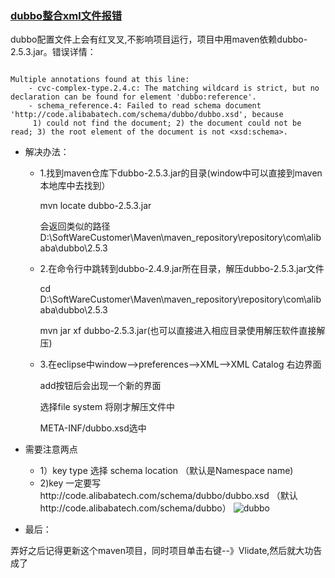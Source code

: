 ### [dubbo整合xml文件报错](http://blog.csdn.net/zl544434558/article/details/53022776)

dubbo配置文件上会有红叉叉,不影响项目运行，项目中用maven依赖dubbo-2.5.3.jar。错误详情：

```

Multiple annotations found at this line:
    - cvc-complex-type.2.4.c: The matching wildcard is strict, but no declaration can be found for element 'dubbo:reference'.
    - schema_reference.4: Failed to read schema document 'http://code.alibabatech.com/schema/dubbo/dubbo.xsd', because 
     1) could not find the document; 2) the document could not be read; 3) the root element of the document is not <xsd:schema>.

```

* 解决办法： 
  * 1.找到maven仓库下dubbo-2.5.3.jar的目录(window中可以直接到maven本地库中去找到）

    mvn locate dubbo-2.5.3.jar

    会返回类似的路径 
    D:\SoftWareCustomer\Maven\maven_repository\repository\com\alibaba\dubbo\2.5.3

  * 2.在命令行中跳转到dubbo-2.4.9.jar所在目录，解压dubbo-2.5.3.jar文件

    cd D:\SoftWareCustomer\Maven\maven_repository\repository\com\alibaba\dubbo\2.5.3

    mvn jar xf dubbo-2.5.3.jar(也可以直接进入相应目录使用解压软件直接解压)

  * 3.在eclipse中window–->preferences–->XML–->XML Catalog 右边界面

    add按钮后会出现一个新的界面 

    选择file system 将刚才解压文件中

    META-INF/dubbo.xsd选中 
* 需要注意两点 
  * 1）key type 选择 schema location （默认是Namespace name) 
   * 2)key 一定要写http://code.alibabatech.com/schema/dubbo/dubbo.xsd 
      （默认http://code.alibabatech.com/schema/dubbo） 
![dubbo](https://github.com/Albatronhenry/UploadFile/blob/master/pic/dubbo.xsd%E6%96%87%E4%BB%B6%E5%AF%BC%E5%85%A5.png)

* 最后：

弄好之后记得更新这个maven项目，同时项目单击右键--》Vlidate,然后就大功告成了
